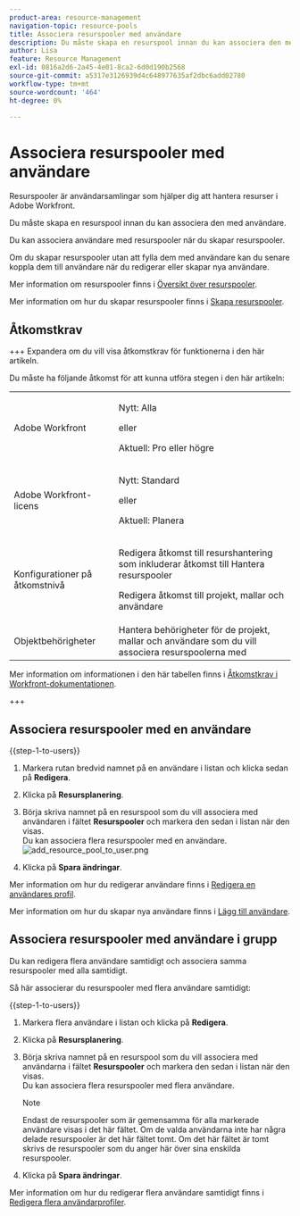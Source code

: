 ```yaml
---
product-area: resource-management
navigation-topic: resource-pools
title: Associera resurspooler med användare
description: Du måste skapa en resurspool innan du kan associera den med användare. Du kan associera användare med resurspooler när du skapar resurspooler.
author: Lisa
feature: Resource Management
exl-id: 0816a2d6-2a45-4e01-8ca2-6d0d190b2568
source-git-commit: a5317e3126939d4c648977635af2dbc6add02780
workflow-type: tm+mt
source-wordcount: '464'
ht-degree: 0%

---
```


# Associera resurspooler med användare

<!--
<p data-mc-conditions="QuicksilverOrClassic.Draft mode">(NOTE: The info about how to add resource pools to users, are duplicated from the articles listed in those sections (Creating Users, etc). I decided to keep the steps here because those articles are too long to rummage through for updating just this one field.)</p>
-->

Resurspooler är användarsamlingar som hjälper dig att hantera resurser i Adobe Workfront.

Du måste skapa en resurspool innan du kan associera den med användare.

Du kan associera användare med resurspooler när du skapar resurspooler.

Om du skapar resurspooler utan att fylla dem med användare kan du senare koppla dem till användare när du redigerar eller skapar nya användare.

Mer information om resurspooler finns i [Översikt över resurspooler](../../../resource-mgmt/resource-planning/resource-pools/work-with-resource-pools.md).

Mer information om hur du skapar resurspooler finns i [Skapa resurspooler](../../../resource-mgmt/resource-planning/resource-pools/create-resource-pools.md).

## Åtkomstkrav

+++ Expandera om du vill visa åtkomstkrav för funktionerna i den här artikeln.

Du måste ha följande åtkomst för att kunna utföra stegen i den här artikeln:

<table style="table-layout:auto"> 
 <col> 
 <col> 
 <tbody> 
  <tr> 
   <td role="rowheader">Adobe Workfront</td> 
   <td><p>Nytt: Alla</p>
       <p>eller</p>
       <p>Aktuell: Pro eller högre</p> </td> 
  </tr> 
  <tr> 
   <td role="rowheader">Adobe Workfront-licens</td> 
   <td><p>Nytt: Standard</p>
       <p>eller</p>
       <p>Aktuell: Planera</p></td>
  </tr> 
  <tr> 
   <td role="rowheader">Konfigurationer på åtkomstnivå</td> 
   <td> <p>Redigera åtkomst till resurshantering som inkluderar åtkomst till Hantera resurspooler</p> <p>Redigera åtkomst till projekt, mallar och användare</p></td> 
  </tr> 
  <tr data-mc-conditions=""> 
   <td role="rowheader">Objektbehörigheter</td> 
   <td>Hantera behörigheter för de projekt, mallar och användare som du vill associera resurspoolerna med</td> 
  </tr> 
 </tbody> 
</table>

Mer information om informationen i den här tabellen finns i [Åtkomstkrav i Workfront-dokumentationen](/help/quicksilver/administration-and-setup/add-users/access-levels-and-object-permissions/access-level-requirements-in-documentation.md).

+++

## Associera resurspooler med en användare

{{step-1-to-users}}

1. Markera rutan bredvid namnet på en användare i listan och klicka sedan på **Redigera**.
1. Klicka på **Resursplanering**.
1. Börja skriva namnet på en resurspool som du vill associera med användaren i fältet **Resurspooler** och markera den sedan i listan när den visas.\
   Du kan associera flera resurspooler med en användare.\
   ![add_resource_pool_to_user.png](assets/add-resource-pool-to-user-350x307.png)

1. Klicka på **Spara ändringar**.

Mer information om hur du redigerar användare finns i [Redigera en användares profil](../../../administration-and-setup/add-users/create-and-manage-users/edit-a-users-profile.md).

Mer information om hur du skapar nya användare finns i [Lägg till användare](../../../administration-and-setup/add-users/create-and-manage-users/add-users.md).

## Associera resurspooler med användare i grupp

Du kan redigera flera användare samtidigt och associera samma resurspooler med alla samtidigt.

Så här associerar du resurspooler med flera användare samtidigt:

{{step-1-to-users}}

1. Markera flera användare i listan och klicka på **Redigera**.
1. Klicka på **Resursplanering**.
1. Börja skriva namnet på en resurspool som du vill associera med användarna i fältet **Resurspooler** och markera den sedan i listan när den visas.\
   Du kan associera flera resurspooler med flera användare.

   >[!NOTE]
   >
   >Endast de resurspooler som är gemensamma för alla markerade användare visas i det här fältet. Om de valda användarna inte har några delade resurspooler är det här fältet tomt. Om det här fältet är tomt skrivs de resurspooler som du anger här över sina enskilda resurspooler.

1. Klicka på **Spara ändringar**.

Mer information om hur du redigerar flera användare samtidigt finns i [Redigera flera användarprofiler](../../../administration-and-setup/add-users/create-and-manage-users/edit-user-profiles-in-bulk.md).
